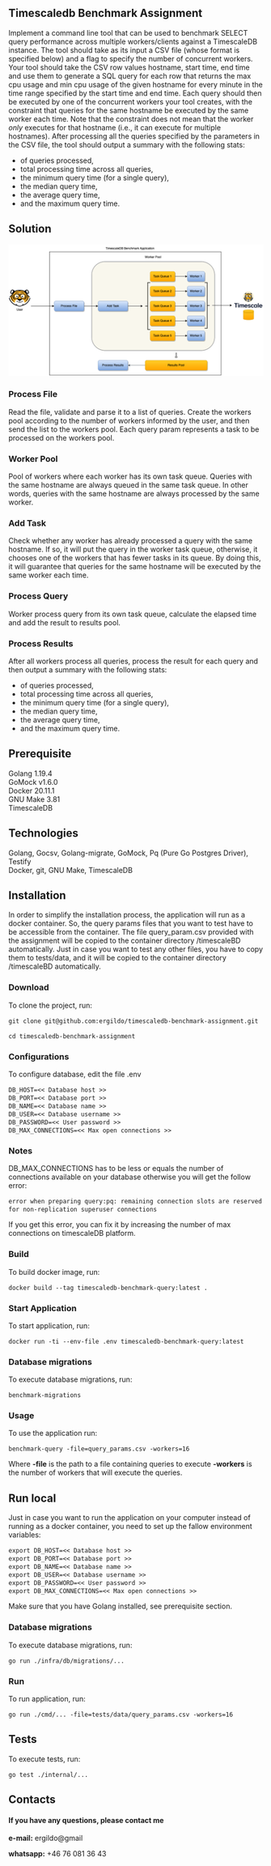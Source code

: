 ## Timescaledb Benchmark Assignment

Implement a command line tool that can be used to benchmark SELECT query performance across multiple workers/clients against a TimescaleDB instance. The tool should take as its input a CSV file (whose format is specified below) and a flag to specify the number of concurrent workers.
Your tool should take the CSV row values hostname, start time, end time and use them to
generate a SQL query for each row that returns the max cpu usage and min cpu usage of the given hostname for every minute in the time range specified by the start time and end time.
Each query should then be executed by one of the concurrent workers your tool creates, with the constraint that queries for the same hostname be executed by the same worker each time.
Note that the constraint does not mean that the worker _only_ executes for that hostname (i.e., it can execute for multiple hostnames).
After processing all the queries specified by the parameters in the CSV file, the tool should output a summary with the following stats:

* of queries processed,
* total processing time across all queries,
* the minimum query time (for a single query),
* the median query time,
* the average query time,
* and the maximum query time.

## Solution

![solution architecture diagram](timescaledb-benchmark-assignment-solution.png "Solution Architecture Diagram")

### Process File

Read the file, validate and parse it to a list of queries. Create the workers pool according to the number of workers informed by the user,  and then send the list to the workers pool. Each query param represents a task to be processed on the workers pool.

### Worker Pool
Pool of workers where each worker has its own task queue. Queries with the same hostname are always queued in the same task queue. In other words, queries with the same hostname are always processed by the same worker.

### Add Task

Check whether any worker has already processed a query with the same hostname. If so, it will put the query in the worker task queue, otherwise, it chooses one of the workers that has fewer tasks in its queue. By doing this, it will guarantee that queries for the same hostname will be executed by the same worker each time.

### Process Query

Worker process query from its own task queue, calculate the elapsed time and add the result to results pool.


### Process Results

After all workers process all queries, process the result for each query and then output a summary with the following stats:

* of queries processed,
* total processing time across all queries,
* the minimum query time (for a single query),
* the median query time,
* the average query time,
* and the maximum query time.

## Prerequisite
Golang  1.19.4<br/>
GoMock v1.6.0 <br/>
Docker 20.11.1<br/>
GNU Make 3.81<br/>
TimescaleDB<br/>

## Technologies
Golang, Gocsv, Golang-migrate, GoMock, Pq (Pure Go Postgres Driver), Testify<br/>
Docker, git, GNU Make, TimescaleDB<br/>

## Installation
In order to simplify the installation process, the application will run as a docker container. So, the query params files that you want to test have to be accessible from the container. 
The file query_param.csv provided with the assignment will be copied to the container directory /timescaleBD automatically.
Just in case you want to test any other files, you have to copy them to tests/data, and it will be copied to the container directory /timescaleBD automatically.
### Download
To clone the project, run:

``` 
git clone git@github.com:ergildo/timescaledb-benchmark-assignment.git

```

``` 
cd timescaledb-benchmark-assignment

```

### Configurations
To configure database, edit the file .env

``` 
DB_HOST=<< Database host >>
DB_PORT=<< Database port >>
DB_NAME=<< Database name >>
DB_USER=<< Database username >>
DB_PASSWORD=<< User password >>
DB_MAX_CONNECTIONS=<< Max open connections >>
```

### Notes
DB_MAX_CONNECTIONS has to be less or equals the number of connections available on your database otherwise you will get the follow error:

``` 
error when preparing query:pq: remaining connection slots are reserved for non-replication superuser connections

```

If you get this error, you can fix it by increasing the number of max connections on timescaleDB platform. 

### Build
To build docker image, run:

``` 
docker build --tag timescaledb-benchmark-query:latest .

```

### Start Application
To start application, run: 

``` 
docker run -ti --env-file .env timescaledb-benchmark-query:latest

```

### Database migrations
To execute database migrations, run:

``` 
benchmark-migrations

```

### Usage
To use the application run:

``` 
benchmark-query -file=query_params.csv -workers=16

```

Where **-file** is the path to a file containing queries to execute **-workers** is the number of workers that will execute the queries.

## Run local
Just in case you want to run the application on your computer instead of running as a docker container,  you need to set up the fallow environment variables: 

``` 
export DB_HOST=<< Database host >>
export DB_PORT=<< Database port >>
export DB_NAME=<< Database name >>
export DB_USER=<< Database username >>
export DB_PASSWORD=<< User password >>
export DB_MAX_CONNECTIONS=<< Max open connections >>

```
Make sure that you have Golang installed, see prerequisite section.

### Database migrations
To execute database migrations, run:

``` 
go run ./infra/db/migrations/...

```

### Run
To run application, run:

``` 
go run ./cmd/... -file=tests/data/query_params.csv -workers=16

```

## Tests
To execute tests, run:

``` 
go test ./internal/...

```

## Contacts
#### If you have any questions, please contact me

**e-mail:** ergildo@gmail<br/>

**whatsapp:** +46 76 081 36 43<br/>
